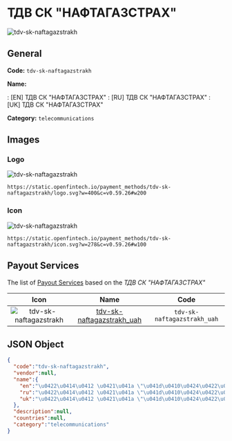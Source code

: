 
# ТДВ СК "НАФТАГАЗСТРАХ" 
![tdv-sk-naftagazstrakh](https://static.openfintech.io/payment_methods/tdv-sk-naftagazstrakh/logo.svg?w=400&c=v0.59.26#w200)  

## General 
**Code:** `tdv-sk-naftagazstrakh` 
 
**Name:** 
 
:	[EN] ТДВ СК "НАФТАГАЗСТРАХ" 
:	[RU] ТДВ СК "НАФТАГАЗСТРАХ" 
:	[UK] ТДВ СК "НАФТАГАЗСТРАХ" 
 
**Category:** `telecommunications` 
 

## Images 

### Logo 
![tdv-sk-naftagazstrakh](https://static.openfintech.io/payment_methods/tdv-sk-naftagazstrakh/logo.svg?w=400&c=v0.59.26#w200)  

```
https://static.openfintech.io/payment_methods/tdv-sk-naftagazstrakh/logo.svg?w=400&c=v0.59.26#w200
```  

### Icon 
![tdv-sk-naftagazstrakh](https://static.openfintech.io/payment_methods/tdv-sk-naftagazstrakh/icon.svg?w=278&c=v0.59.26#w100)  

```
https://static.openfintech.io/payment_methods/tdv-sk-naftagazstrakh/icon.svg?w=278&c=v0.59.26#w100
```  

## Payout Services 
 
The list of [Payout Services](/payout-services/) based on the _ТДВ СК "НАФТАГАЗСТРАХ"_ 

|Icon|Name|Code| 
|:---:|:---:|:---:| 
|![tdv-sk-naftagazstrakh](https://static.openfintech.io/payout_methods/tdv-sk-naftagazstrakh/icon.svg?w=278&c=v0.59.26#w40) |[tdv-sk-naftagazstrakh_uah](/payout-services/tdv-sk-naftagazstrakh_uah/)|`tdv-sk-naftagazstrakh_uah`| 
 

## JSON Object 

```json
{
  "code":"tdv-sk-naftagazstrakh",
  "vendor":null,
  "name":{
    "en":"\u0422\u0414\u0412 \u0421\u041a \"\u041d\u0410\u0424\u0422\u0410\u0413\u0410\u0417\u0421\u0422\u0420\u0410\u0425\"",
    "ru":"\u0422\u0414\u0412 \u0421\u041a \"\u041d\u0410\u0424\u0422\u0410\u0413\u0410\u0417\u0421\u0422\u0420\u0410\u0425\"",
    "uk":"\u0422\u0414\u0412 \u0421\u041a \"\u041d\u0410\u0424\u0422\u0410\u0413\u0410\u0417\u0421\u0422\u0420\u0410\u0425\""
  },
  "description":null,
  "countries":null,
  "category":"telecommunications"
}
```  
